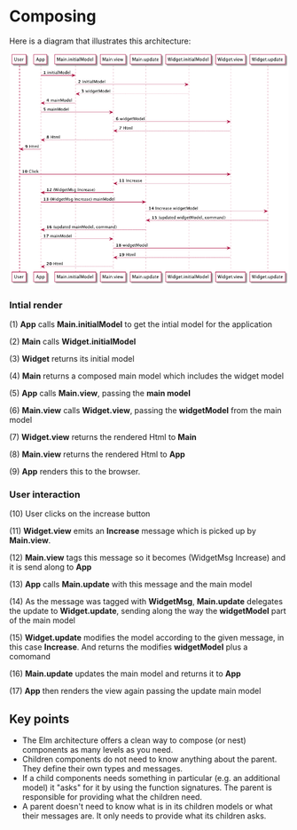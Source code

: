 # Composing

Here is a diagram that illustrates this architecture:

![Flow](06-composing.png)

### Intial render

(1) __App__ calls __Main.initialModel__ to get the intial model for the application

(2) __Main__ calls __Widget.initialModel__

(3) __Widget__ returns its initial model

(4) __Main__ returns a composed main model which includes the widget model

(5) __App__ calls __Main.view__, passing the __main model__

(6) __Main.view__ calls __Widget.view__, passing the __widgetModel__ from the main model

(7) __Widget.view__ returns the rendered Html to __Main__

(8) __Main.view__ returns the rendered Html to __App__

(9) __App__ renders this to the browser.

### User interaction

(10) User clicks on the increase button

(11) __Widget.view__ emits an __Increase__ message which is picked up by __Main.view__.

(12) __Main.view__ tags this message so it becomes (WidgetMsg Increase) and it is send along to __App__ 

(13) __App__ calls __Main.update__ with this message and the main model

(14) As the message was tagged with __WidgetMsg__, __Main.update__ delegates the update to __Widget.update__, sending along the way the __widgetModel__ part of the main model

(15) __Widget.update__ modifies the model according to the given message, in this case __Increase__. And returns the modifies __widgetModel__ plus a comomand

(16) __Main.update__ updates the main model and returns it to __App__

(17) __App__ then renders the view again passing the update main model

## Key points

- The Elm architecture offers a clean way to compose (or nest) components as many levels as you need.
- Children components do not need to know anything about the parent. They define their own types and messages.
- If a child components needs something in particular (e.g. an additional model) it "asks" for it by using the function signatures. The parent is responsible for providing what the children need.
- A parent doesn't need to know what is in its children models or what their messages are.  It only needs to provide what its children asks.
